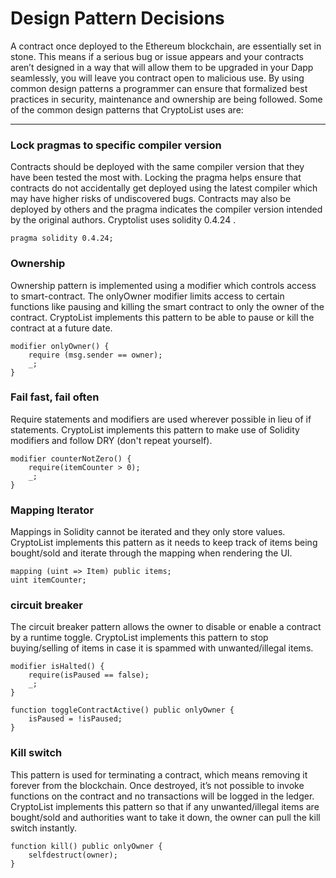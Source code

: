 Design Pattern Decisions
===================
A contract once deployed to the Ethereum blockchain, are essentially set in stone. This means if a serious bug or issue appears and your contracts aren’t designed in a way that will allow them to be upgraded in your Dapp seamlessly, you will leave you contract open to malicious use. By using common design patterns a programmer can ensure that formalized best practices in security, maintenance and ownership are being followed. Some of the common design patterns that CryptoList uses are:

----------

### Lock pragmas to specific compiler version

Contracts should be deployed with the same compiler version that they have been tested the most with. Locking the pragma helps ensure that contracts do not accidentally get deployed using the latest compiler which may have higher risks of undiscovered bugs. Contracts may also be deployed by others and the pragma indicates the compiler version intended by the original authors. Cryptolist uses solidity 0.4.24 .

```
pragma solidity 0.4.24;
```

### Ownership

Ownership pattern is implemented using a modifier which controls access to smart-contract. The onlyOwner modifier limits access to certain functions like pausing and killing the smart contract to only the owner of the contract. CryptoList implements this pattern to be able to pause or kill the contract at a future date.

```
modifier onlyOwner() {
    require (msg.sender == owner);
    _;
}
```

 ### Fail fast, fail often

Require statements and modifiers are used wherever possible in lieu of if statements. CryptoList implements this pattern to make use of Solidity modifiers and follow DRY (don't repeat yourself).

```
modifier counterNotZero() {
    require(itemCounter > 0);
    _;
}
```

### Mapping Iterator

Mappings in Solidity cannot be iterated and they only store values. CryptoList implements this pattern as it needs to keep track of items being bought/sold and iterate through the mapping when rendering the UI.

```
mapping (uint => Item) public items;
uint itemCounter;
```

### circuit breaker

The circuit breaker pattern allows the owner to disable or enable a contract by a runtime toggle. CryptoList implements this pattern to stop buying/selling of items in case it is spammed with unwanted/illegal items.

```
modifier isHalted() {
    require(isPaused == false);
    _;
}
```

```
function toggleContractActive() public onlyOwner {
    isPaused = !isPaused;
}
```

### Kill switch

This pattern is used for terminating a contract, which means removing it forever from the blockchain. Once destroyed, it’s not possible to invoke functions on the contract and no transactions will be logged in the ledger. CryptoList implements this pattern so that if any unwanted/illegal items are bought/sold and authorities want to take it down, the owner can pull the kill switch instantly.

```
function kill() public onlyOwner {
    selfdestruct(owner);
}
```
